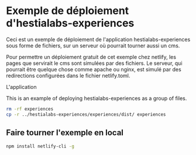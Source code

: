 # Exemple de déploiement d'hestialabs-experiences

Ceci est un exemple de déploiement de l'application hestialabs-experiences sous forme de fichiers, sur un serveur où pourrait tourner aussi un cms. 

Pour permettre un déploiement gratuit de cet exemple chez netlify, les pages que servirait le cms sont simulées par des fichiers. Le serveur, qui pourrait être quelque chose comme apache ou nginx, est simulé par des redirections configurées dans le fichier netlify.toml. 

L'application

This is an example of deploying hestialabs-experiences as a group of files. 

``` sh
rm -rf experiences
cp -r ../hestialabs-experiences/experiences/dist/ experiences
```

## Faire tourner l'exemple en local

``` sh
npm install netlify-cli -g
```
